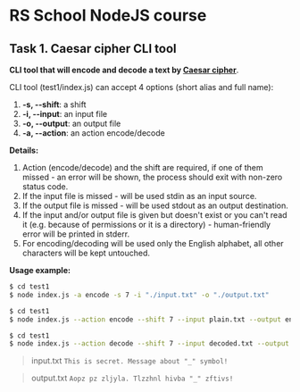 # RS School NodeJS course

## Task 1. Caesar cipher CLI tool

**CLI tool that will encode and decode a text by [Caesar cipher](https://en.wikipedia.org/wiki/Caesar_cipher)**.

CLI tool (test1/index.js) can accept 4 options (short alias and full name):

1.  **-s, --shift**: a shift
2.  **-i, --input**: an input file
3.  **-o, --output**: an output file
4.  **-a, --action**: an action encode/decode

**Details:**

1. Action (encode/decode) and the shift are required, if one of them missed - an error will be shown, the process should exit with non-zero status code.
2. If the input file is missed - will be used stdin as an input source.
3. If the output file is missed - will be used stdout as an output destination.
4. If the input and/or output file is given but doesn't exist or you can't read it (e.g. because of permissions or it is a directory) - human-friendly error will be printed in stderr.
5. For encoding/decoding will be used only the English alphabet, all other characters will be kept untouched.

**Usage example:**

```bash
$ cd test1
$ node index.js -a encode -s 7 -i "./input.txt" -o "./output.txt"
```

```bash
$ cd test1
$ node index.js --action encode --shift 7 --input plain.txt --output encoded.txt
```

```bash
$ cd test1
$ node index.js --action decode --shift 7 --input decoded.txt --output plain.txt
```

> input.txt
> `This is secret. Message about "_" symbol!`

> output.txt
> `Aopz pz zljyla. Tlzzhnl hivba "_" zftivs!`
